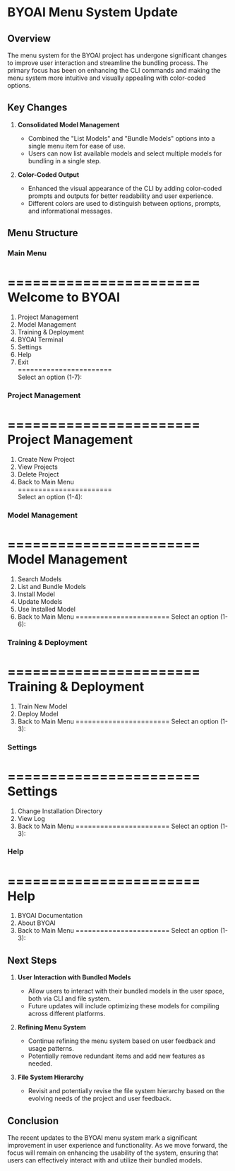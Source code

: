 # BYOAI Menu System Update

## Overview

The menu system for the BYOAI project has undergone significant changes to improve user interaction and streamline the bundling process. The primary focus has been on enhancing the CLI commands and making the menu system more intuitive and visually appealing with color-coded options.

## Key Changes

1. **Consolidated Model Management**
   - Combined the "List Models" and "Bundle Models" options into a single menu item for ease of use.
   - Users can now list available models and select multiple models for bundling in a single step.

2. **Color-Coded Output**
   - Enhanced the visual appearance of the CLI by adding color-coded prompts and outputs for better readability and user experience.
   - Different colors are used to distinguish between options, prompts, and informational messages.

## Menu Structure

### Main Menu

=======================
    Welcome to BYOAI   
=======================
1. Project Management  
2. Model Management  
3. Training & Deployment  
4. BYOAI Terminal  
5. Settings  
6. Help  
7. Exit  
=======================  
Select an option (1-7):

### Project Management

=======================
   Project Management  
=======================
1. Create New Project  
2. View Projects  
3. Delete Project  
4. Back to Main Menu  
=======================  
Select an option (1-4):

### Model Management

=======================
    Model Management   
=======================
1. Search Models
2. List and Bundle Models
3. Install Model
4. Update Models
5. Use Installed Model
6. Back to Main Menu
=======================
Select an option (1-6):

### Training & Deployment

=======================
 Training & Deployment  
=======================
1. Train New Model
2. Deploy Model
3. Back to Main Menu
=======================
Select an option (1-3):

### Settings

=======================
      Settings         
=======================
1. Change Installation Directory
2. View Log
3. Back to Main Menu
=======================
Select an option (1-3):

### Help

=======================
        Help           
=======================
1. BYOAI Documentation
2. About BYOAI
3. Back to Main Menu
=======================
Select an option (1-3):

## Next Steps

1. **User Interaction with Bundled Models**
   - Allow users to interact with their bundled models in the user space, both via CLI and file system.
   - Future updates will include optimizing these models for compiling across different platforms.

2. **Refining Menu System**
   - Continue refining the menu system based on user feedback and usage patterns.
   - Potentially remove redundant items and add new features as needed.

3. **File System Hierarchy**
   - Revisit and potentially revise the file system hierarchy based on the evolving needs of the project and user feedback.

## Conclusion

The recent updates to the BYOAI menu system mark a significant improvement in user experience and functionality. As we move forward, the focus will remain on enhancing the usability of the system, ensuring that users can effectively interact with and utilize their bundled models.
